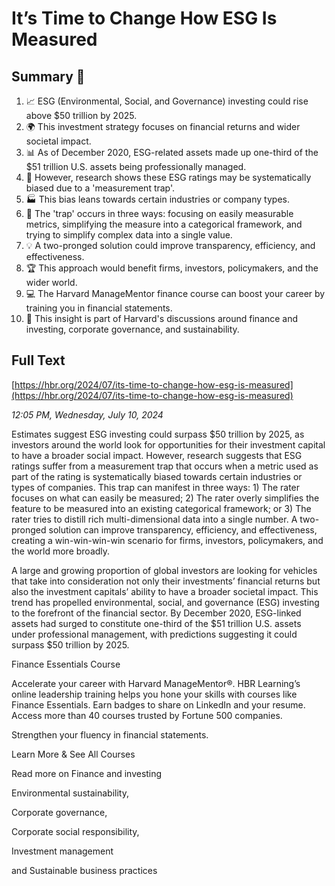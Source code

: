 # It’s Time to Change How ESG Is Measured

## Summary 🤖

1. 📈 ESG (Environmental, Social, and Governance) investing could rise above $50 trillion by 2025.
2. 🌍 This investment strategy focuses on financial returns and wider societal impact.
3. 📊 As of December 2020, ESG-related assets made up one-third of the $51 trillion U.S. assets being professionally managed.
4. 📐 However, research shows these ESG ratings may be systematically biased due to a 'measurement trap'.
5. 🏭 This bias leans towards certain industries or company types.
6. 🧩 The 'trap' occurs in three ways: focusing on easily measurable metrics, simplifying the measure into a categorical framework, and trying to simplify complex data into a single value.
7. 💡 A two-pronged solution could improve transparency, efficiency, and effectiveness.
8. 🏆 This approach would benefit firms, investors, policymakers, and the wider world.
9. 💻 The Harvard ManageMentor finance course can boost your career by training you in financial statements. 
10. 🏦 This insight is part of Harvard's discussions around finance and investing, corporate governance, and sustainability.

## Full Text

[https://hbr.org/2024/07/its-time-to-change-how-esg-is-measured](https://hbr.org/2024/07/its-time-to-change-how-esg-is-measured)

*12:05 PM, Wednesday, July 10, 2024*

Estimates suggest ESG investing could surpass $50 trillion by 2025, as investors around the world look for opportunities for their investment capital to have a broader social impact. However, research suggests that ESG ratings suffer from a measurement trap that occurs when a metric used as part of the rating is systematically biased towards certain industries or types of companies. This trap can manifest in three ways: 1) The rater focuses on what can easily be measured; 2) The rater overly simplifies the feature to be measured into an existing categorical framework; or 3) The rater tries to distill rich multi-dimensional data into a single number. A two-pronged solution can improve transparency, efficiency, and effectiveness, creating a win-win-win-win scenario for firms, investors, policymakers, and the world more broadly.

A large and growing proportion of global investors are looking for vehicles that take into consideration not only their investments’ financial returns but also the investment capitals’ ability to have a broader societal impact. This trend has propelled environmental, social, and governance (ESG) investing to the forefront of the financial sector. By December 2020, ESG-linked assets had surged to constitute one-third of the $51 trillion U.S. assets under professional management, with predictions suggesting it could surpass $50 trillion by 2025.

Finance Essentials Course

Accelerate your career with Harvard ManageMentor®. HBR Learning’s online leadership training helps you hone your skills with courses like Finance Essentials. Earn badges to share on LinkedIn and your resume. Access more than 40 courses trusted by Fortune 500 companies.

Strengthen your fluency in financial statements.

Learn More & See All Courses

Read more on Finance and investing

Environmental sustainability,

Corporate governance,

Corporate social responsibility,

Investment management

and Sustainable business practices

